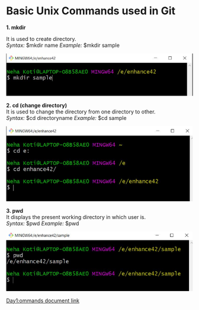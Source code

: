 # Basic Unix Commands used in Git

**1. mkdir**

It is used to create directory.  
_Syntax:_ $mkdir name 
_Example:_ $mkdir sample   

![Figure1:mkdir](fig1-mkdir.JPG)

**2. cd (change directory)**  
It is used to change the directory from one directory to other.  
_Syntax:_ $cd directoryname
_Example:_ $cd sample  

![Figure2:cd](fig2-cd.JPG)

**3. pwd**  
It displays the present working directory in which user is.  
_Syntax:_ $pwd
_Example:_ $pwd  

![Figure3:pwd](fig3-pwd.JPG)  


[Day1:ommands document link](https://drive.google.com/file/d/1PuG5hLw0BJINd0k4cZolf9O6sGDcaLMO/view?usp=sharing)


